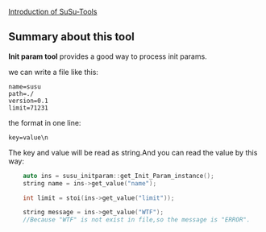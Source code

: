 [Introduction of SuSu-Tools](../README.md)

## Summary about this tool

**Init param tool** provides a good way to process init params.

we can write a file like this:

```
name=susu
path=./
version=0.1
limit=71231
```
the format in one line:
```
key=value\n
```

The key and value will be read as string.And you can read the value by this way:
```cpp
	auto ins = susu_initparam::get_Init_Param_instance();
	string name = ins->get_value("name");

	int limit = stoi(ins->get_value("limit"));

	string message = ins->get_value("WTF");
	//Because "WTF" is not exist in file,so the message is "ERROR".

```
